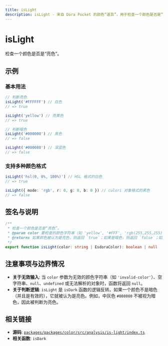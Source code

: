 ```yaml
---
title: isLight
description: isLight - 来自 Dora Pocket 的颜色“道具”，用于检查一个颜色是否是“亮色”。
---
```


# isLight

<!-- 1. 简介：一句话核心功能描述 -->

检查一个颜色是否是“亮色”。

<!-- 2. 示例：由核心功能和从测试用例中提炼的场景组成 -->

## 示例

### 基本用法

```typescript
// 判断亮色
isLight('#FFFFFF') // 白色
// => true

isLight('yellow') // 亮黄色
// => true

// 判断暗色
isLight('#000000') // 黑色
// => false

isLight('#000080') // 深蓝色
// => false
```

### 支持多种颜色格式

```typescript
isLight('hsl(0, 0%, 100%)') // HSL 格式的白色
// => true

isLight({ mode: 'rgb', r: 0, g: 0, b: 0 }) // culori 对象格式的黑色
// => false
```

<!-- 3. 签名与说明：合并了签名、参数、返回值的唯一技术核心 -->

## 签名与说明

```typescript
/**
 * 检查一个颜色是否是“亮色”。
 * @param color 要检查的颜色字符串（如 'yellow', '#FFF', 'rgb(255,255,255)'）或颜色对象
 * @returns 如果颜色被认为是亮色，则返回 `true`；如果是暗色，则返回 `false`；如果输入无效，则返回 `null`
 */
export function isLight(color: string | EsdoraColor): boolean | null
```

<!-- 4. 注意事项与边界情况：建立用户信任 -->

## 注意事项与边界情况

- **关于无效输入**: 当 `color` 参数为无效的颜色字符串（如 `'invalid-color'`）、空字符串、`null`、`undefined` 或无法解析的对象时，函数将返回 `null`。
- **关于判断逻辑**: `isLight` 是 `isDark` 函数的逻辑反转。如果一个颜色不是暗色（并且是有效的），它就被认为是亮色。例如，中灰色 `#808080` 不被视为暗色，因此被判断为亮色。

<!-- 5. 相关链接：提供相关函数及源码的链接 -->

## 相关链接

- **源码**: [`packages/packages/color/src/analysis/is-light/index.ts`](https://github.com/esdora-js/esdora/blob/main/packages/packages/color/src/analysis/is-light/index.ts)
- **相关函数**: `isDark`
